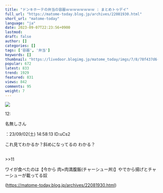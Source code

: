 ```yaml
---
title: "ドンキホーテの弁当の容器ｗｗｗｗｗｗｗｗ : まとめトゥデイ"
full_url: "https://matome-today.blog.jp/archives/22081930.html"
short_url: "matome-today"
language: "ja"
date: 2023-09-07T22:23:56+0900
lastmod: 
draft: false
author: []
categories: []
tags: ['容器', '弁当']
keywords: []
thumbnail: "https://livedoor.blogimg.jp/matome_today/imgs/7/8/78f437d6-s.jpg"
popular: 672
latest: 833
trend: 1929
featured: 831
views: 842
comments: 95
weight: 7
---
```


![](https://livedoor.blogimg.jp/matome_today/imgs/7/8/78f437d6-s.jpg)

<p><p>12: <p>名無しさん</p>：23/09/02(土) 14:58:13 ID:uCs2<br></p><p> これ見てわかるか？斜めになってるの わかる？</p><br>>>11<br><p>ワイが食べたのは【今から 肉×肉満腹飯(チャーシュー丼)】やでから揚げとチャーシューが載ってる奴 </p></p>

(https://matome-today.blog.jp/archives/22081930.html)
